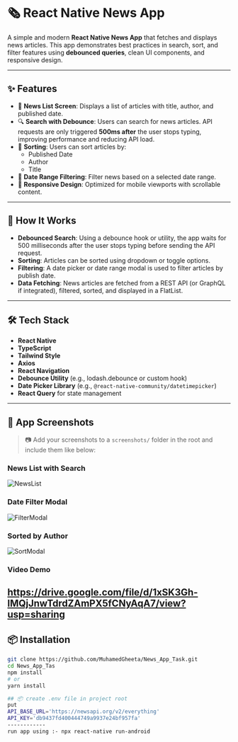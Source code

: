 # 🗞️ React Native News App

A simple and modern **React Native News App** that fetches and displays news articles. This app demonstrates best practices in search, sort, and filter features using **debounced queries**, clean UI components, and responsive design.

---

## ✨ Features

- 📜 **News List Screen**: Displays a list of articles with title, author, and published date.
- 🔍 **Search with Debounce**: Users can search for news articles. API requests are only triggered **500ms after** the user stops typing, improving performance and reducing API load.
- 🔽 **Sorting**: Users can sort articles by:
  - Published Date
  - Author
  - Title
- 📅 **Date Range Filtering**: Filter news based on a selected date range.
- 📱 **Responsive Design**: Optimized for mobile viewports with scrollable content.

---

## 🧠 How It Works

- **Debounced Search**: Using a debounce hook or utility, the app waits for 500 milliseconds after the user stops typing before sending the API request.
- **Sorting**: Articles can be sorted using dropdown or toggle options.
- **Filtering**: A date picker or date range modal is used to filter articles by publish date.
- **Data Fetching**: News articles are fetched from a REST API (or GraphQL if integrated), filtered, sorted, and displayed in a FlatList.

---

## 🛠️ Tech Stack

- **React Native**
- **TypeScript** 
- **Tailwind Style** 
- **Axios**
- **React Navigation**
- **Debounce Utility** (e.g., lodash.debounce or custom hook)
- **Date Picker Library** (e.g., `@react-native-community/datetimepicker`)
- **React Query** for state management

---

## 📸 App Screenshots

> 📷 Add your screenshots to a `screenshots/` folder in the root and include them like below:

### News List with Search
![NewsList](https://github.com/user-attachments/assets/f9ee11c3-0536-47e7-acb2-310f52245f3d)

### Date Filter Modal
![FilterModal](https://github.com/user-attachments/assets/e5417b50-aac8-403c-97f4-7bc61250ff88)

### Sorted by Author
![SortModal](https://github.com/user-attachments/assets/328f0c97-d7e2-4b26-a6d0-f0fc7f31035f)

### Video Demo 
https://drive.google.com/file/d/1xSK3Gh-lMQjJnwTdrdZAmPX5fCNyAqA7/view?usp=sharing
---

## 📦 Installation

```bash
git clone https://github.com/MuhamedGheeta/News_App_Task.git
cd News_App_Tas
npm install
# or
yarn install

## 📦 create .env file in project root
put 
API_BASE_URL='https://newsapi.org/v2/everything'
API_KEY='db9437fd400444749a9937e24bf957fa'
------------
run app using :- npx react-native run-android
